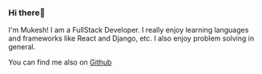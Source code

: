 ### Hi there👋
I'm Mukesh!
I am a FullStack Developer. I really enjoy learning languages and frameworks like React and Django, etc. I also enjoy problem solving in general.

You can find me also on [Github](https://github.com/ofmukesh)

